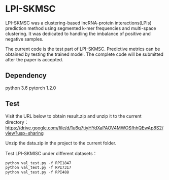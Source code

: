 # LPI-SKMSC
LPI-SKMSC was a clustering-based lncRNA-protein interactions(LPIs) prediction method using segmented k-mer frequencies and multi-space clustering. It was dedicated to handling the imbalance of positive and negative samples.

The current code is the test part of LPI-SKMSC. Predictive metrics can be obtained by testing the trained model. The complete code will be submitted after the paper is accepted.

## Dependency

python 3.6
pytorch 1.2.0

## Test

Visit the URL below to obtain result.zip and unzip it to the current directory：
https://drive.google.com/file/d/1u6q7tiyHYdXaPAOV4MWOSfhhQEwAp8S2/view?usp=sharing

Unzip the data.zip in the project to the current folder.

Test LPI-SKMISC under different datasets：
```python
python val_test.py -f RPI1847
python val_test.py -f RPI7317
python val_test.py -f RPI488
```
